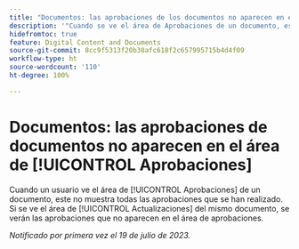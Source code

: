 ```yaml
---
title: "Documentos: las aprobaciones de los documentos no aparecen en el área de Aprobaciones"
description: '"Cuando se ve el área de Aprobaciones de un documento, este no muestra todas las aprobaciones que se han realizado. Si se ve el área de Actualizaciones del mismo documento, se verán las aprobaciones que no aparecen en el área de aprobaciones".'
hidefromtoc: true
feature: Digital Content and Documents
source-git-commit: 8cc9f5313f20b38afc618f2c657995715b4d4f09
workflow-type: ht
source-wordcount: '110'
ht-degree: 100%

---
```



# Documentos: las aprobaciones de documentos no aparecen en el área de [!UICONTROL Aprobaciones]

<!--On WF and WFP TOCs-->

Cuando un usuario ve el área de [!UICONTROL Aprobaciones] de un documento, este no muestra todas las aprobaciones que se han realizado. Si se ve el área de [!UICONTROL Actualizaciones] del mismo documento, se verán las aprobaciones que no aparecen en el área de aprobaciones.

_Notificado por primera vez el 19 de julio de 2023._
